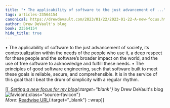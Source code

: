 ```yaml
---
title: "• The applicability of software to the just advancement of ..."
tags: articles-23564154
canonical: https://drewdevault.com/2023/01/22/2023-01-22-A-new-focus.html
author: Drew DeVault's blog
book: 23564154
hide_title: true
---
```


•   The applicability of software to the just advancement of society, its contextualization within the needs of the people who use it, a deep respect for these people and the software’s broader impact on the world, and the use of free software to acknowledge and fulfill these needs.
•   The principles of good software engineering, such that software built to meet these goals is reliable, secure, and comprehensible. It is in the service of this goal that I beat the drum of simplicity with a regular rhythm.


[[<cite>_[Setting a new focus for my blog](https://drewdevault.com/2023/01/22/2023-01-22-A-new-focus.html){:target="_blank"}_</cite> by Drew DeVault's blog ![favicon](https://s2.googleusercontent.com/s2/favicons?domain=drewdevault.com){:class="source-favicon"}<br>
_More_: [Readwise URL](https://readwise.io/open/461497553){:target="_blank"}
::wrap]]